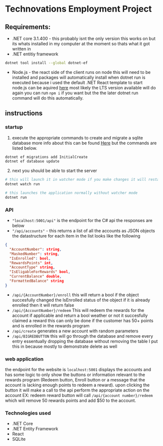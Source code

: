 # Technovations Employment Project
## Requirements:
* .NET core 3.1.400 - this probably isnt the only version this works on but its whats installed in my computer at the moment so thats what it got written in
* .NET entitiy framework
```bash
dotnet tool install --global dotnet-ef
```

* Node.js - the react side of the client runs on node this will need to be installed and packages will automatically install when dotnet run is executed because i used the default .NET React template to start node.js can be aquired [here](https://nodejs.org/en/) most likely the LTS version available will do again you can run ```npm i``` if you want but the the later dotnet run command will do this automatically.

## instructions
### startup
1. execute the appropriate commands to create and migrate a sqlite database more info about this can be found [Here](https://docs.microsoft.com/en-us/ef/core/miscellaneous/cli/dotnet) but the commands are listed below.
```bash
dotnet ef migrations add InitialCreate
dotnet ef database update
```
2. next you should be able to start the server 
  
```bash
# this will launch it in watcher mode if you make changes it will restart automatically
dotnet watch run
```
```bash
# this launches the application normally without watcher mode
dotnet run
```


### API
* ```"localhost:5001/api"``` is the endpoint for the C# api the responses are below
* ```"/api/accounts"``` - this returns a list of all the accounts as JSON objects the datastructure for each item in the list looks like the following
```JSON
{
  "AccountNumber": string,
  "MaskedNumber": string,
  "IsEnrolled": bool,
  "RewardsPoints" int,
  "AccountType" string,
  "IsEligableForRewards" bool,
  "CurrentBalance" double,
  "FormattedBalance" string
}
```
* ```/api/{AccountNumber}/enroll``` this will return a bool if the object succesfully changed the IsEnrolled status of the object if it is already enrolled then it will return false
* ```/api/{AccountNumber}/redeem``` This will redeem the rewards for the account if applicable and return a bool weather or not it succesfully claimed a reward this can only be done if the customer has 50+ points and is enrolled in the rewards program 
* ```/api/create``` generates a new account with random parameters 
* ```/api/BIGREDBUTTON``` this will go through the database and remove every entry essentually dropping the database without removing the table I put this in because mostly to demonstrate delete as well

### web application
the endpoint for the website is ```localhost:5001``` displays the accounts and has some logic to only show the buttons or information relevant to the rewards program (Redeem button, Enroll button or a message that the account is lacking enough points to redeem a reward). upon clicking the button it will make a call to the api perform the appropriate action on the account EX: redeem reward button will call ```/api/{account number}/redeem``` which will remove 50 rewards points and add $50 to the account.

### Technologies used
* .NET Core
* .NET Entity Framework
* React
* SQLite